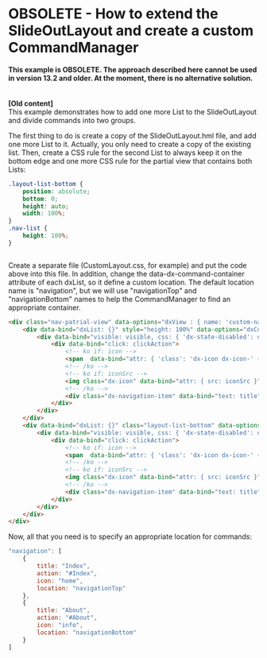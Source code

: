 # OBSOLETE - How to extend the SlideOutLayout and create a custom CommandManager


<p><strong>This example is OBSOLETE. The approach described here cannot be used in version 13.2 and older. At the moment, there is no alternative solution. <br /><br /><br />[Old content]</strong><br />This example demonstrates how to add one more List to the SlideOutLayout and divide commands into two groups.</p>
<p>The first thing to do is create a copy of the SlideOutLayout.hml file, and add one more List to it. Actually, you only need to create a copy of the existing list. Then, create a CSS rule for the second List to always keep it on the bottom edge and one more CSS rule for the partial view that contains both Lists:</p>


```css
.layout-list-bottom {
    position: absolute;
    bottom: 0;
    height: auto;
    width: 100%;
}
.nav-list {
    height: 100%;
}



```


<p>Create a separate file (CustomLayout.css, for example) and put the code above into this file. In addition, change the data-dx-command-container attribute of each dxList, so it define a custom location. The default location name is "navigation", but we will use "navigationTop" and "navigationBottom" names to help the CommandManager to find an appropriate container.</p>


```html
<div class="nav-patrial-view" data-options="dxView : { name: 'custom-nav-list' } " >
    <div data-bind="dxList: {}" style="height: 100%" data-options="dxCommandContainer : { locations: [{'name':'navigationTop'}] } " >
        <div data-bind="visible: visible, css: { 'dx-state-disabled': disabled }" data-options="dxTemplate : { name: 'item' } " >
            <div data-bind="click: clickAction">
                <!-- ko if: icon -->
                <span  data-bind="attr: { 'class': 'dx-icon dx-icon-' + icon }"></span>
                <!-- /ko -->
                <!-- ko if: iconSrc -->
                <img class="dx-icon" data-bind="attr: { src: iconSrc }" />
                <!-- /ko -->
                <div class="dx-navigation-item" data-bind="text: title"></div>
            </div>
        </div>
    </div>
    <div data-bind="dxList: {}" class="layout-list-bottom" data-options="dxCommandContainer : { locations: [{'name':'navigationBottom'}] } " >
        <div data-bind="visible: visible, css: { 'dx-state-disabled': disabled }" data-options="dxTemplate : { name: 'item' } " >
            <div data-bind="click: clickAction">
                <!-- ko if: icon -->
                <span  data-bind="attr: { 'class': 'dx-icon dx-icon-' + icon }"></span>
                <!-- /ko -->
                <!-- ko if: iconSrc -->
                <img class="dx-icon" data-bind="attr: { src: iconSrc }" />
                <!-- /ko -->
                <div class="dx-navigation-item" data-bind="text: title"></div>
            </div>
        </div>
    </div>
</div>


```


<p>Now, all that you need is to specify an appropriate location for commands:</p>


```js
"navigation": [
    {
        title: "Index",
        action: "#Index",
        icon: "home",
        location: "navigationTop"
    },
    {
        title: "About",
        action: "#About",
        icon: "info",
        location: "navigationBottom"
    }
]

```



<br/>


